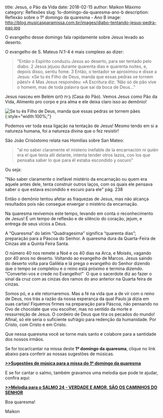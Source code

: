 ﻿title: Jesus, o Pão da Vida
date: 2018-02-15
author: Maikon Máximo
category: Reflexões
slug: 1o-domingo-da-quaresma-ano-b
description: Reflexão sobre o 1º domingo da quaresma - Ano B
image: http://blog.musicasparamissa.com.br/images/diabo-tentando-jesus-pedra-pao.jpg

O evangelho desse domingo fala rapidamente sobre Jesus levado ao deserto.

O evangelho de S. Mateus IV.1-4 é mais complexo ao dizer:

>"Então o Espírito conduziu Jesus ao deserto, para ser tentado pelo diabo.
2 Jesus jejuou durante quarenta dias e quarenta noites, e, depois disso, sentiu fome.
3 Então, o tentador se aproximou e disse a Jesus: 
«Se tu és Filho de Deus, manda que essas pedras se tornem pães!»
4 Mas Jesus respondeu: «A Escritura diz: ‘Não só de pão vive o homem, mas de toda palavra que sai da boca de Deus..."

Jesus nasceu em Belém בית לחם (Casa do Pão).
Vemos Jesus como Pão da Vida, Alimento pro corpo e pra alma e ele deixa claro isso ao demônio! 

![Se tu és Filho de Deus, manda que essas pedras se tornem pães](/images/diabo-tentando-jesus-pedra-pao.jpg){:style="width:100%;"}


Podemos ver toda essa ligação na tentação de Jesus! Mesmo tendo em si a natureza humana, foi a natureza divina que o fez resistir! 

São João Crisóstomo relata nas Homilías sobre San Mateo:


>“al no saber claramente el misterio inefable de la encarnación ni quién era el que tenía allí delante, intenta tender otros lazos, con los que pensaba saber lo que para él estaba escondido y oscuro” 

Ou seja:

"Não saber claramente o inefável mistério da encarnação ou quem era aquele antes dele,
tenta construir outros laços, com os quais ele pensava saber o que estava escondido e escuro para ele"
pág. 238

Então o demônio tentou afetar as fraquezas de Jesus, 
mas não alcança resultados pois não consegue enxergar o mistério da encarnação. 

Na quaresma revivemos este tempo, levando em conta o reconhecimento de Jesus!
É um tempo de reflexão e de silêncio do coração, jejum, e entrega de seus vícios a Deus.

A “Quaresma”  do latim “Quadragesima”  significa “quarenta dias”;  preparação para a Páscoa do Senhor.
A quaresma dura da Quarta-Feira de Cinzas até a Quinta Feira Santa.

O número 40 nos remete a  Noé e os  40 dias na Arca, e Moisés, vagando por 40 anos no deserto.
Voltando ao evangelho de Marcos.
Jesus saindo do deserto volta para Galiléia e lá prega o evangelho do Senhor dizendo que o tempo se completou e o reino está próximo e termina dizendo.
"Convertei-vos e crede no Evangelho!" 
O que o sacerdote diz ao fazer o sinal da cruz com as cinzas dos ramos do ano anterior na Quarta feira de cinzas. 

Somos pó, e a ele retornaremos. Mas a fé na vida que a de vir com o reino de Deus, nos trás a razão da nossa experança da qual Paulo já dizia em suas cartas! 
Fiquemos firmes na preparação para Páscoa, não pensando no Ovo de chocolate que vou escolher, mas no sentido da morte e ressurreição de Jesus. 
O cordeiro de Deus que tira os pecados do mundo! Afinal, só ele seria o suficiente sufrágio para redenção da humanidade.
Por Cristo, com Cristo e em Cristo.

Que nessa quaresma você se torne mais santo e colabore para a santidade dos nossos irmãos.

Se for tocar/cantar na missa deste **1º domingo da quaresma**, clique no link abaixo para conferir as nossas sugestões de músicas.

**[>>Sugestões de música para a missa do 1º domingo da quaresma](https://musicasparamissa.com.br/sugestoes-para/1o-domingo-da-quaresma-ano-b/)**

E se for cantar o salmo, também gravamos uma melodia que pode te ajudar, confira aqui:

**[>>Melodia para o SALMO 24 - VERDADE E AMOR, SÃO OS CAMINHOS DO SENHOR](https://musicasparamissa.com.br/musica/salmo-24-verdade-e-amor-sao-os-caminhos-do-senhor/)**

Boa quaresma!

Maikon
